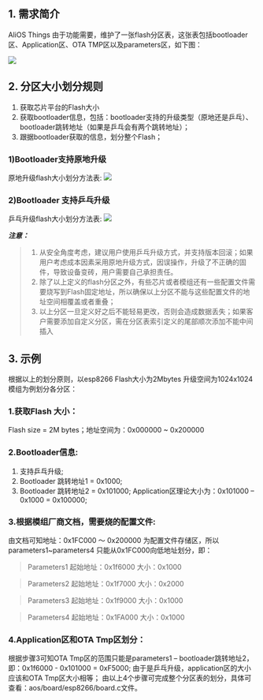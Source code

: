 ## 1. 需求简介

AliOS Things 由于功能需要，维护了一张flash分区表，这张表包括bootloader区、Application区、OTA TMP区以及parameters区，如下图：

![](https://img.alicdn.com/tfs/TB1YLVbgNTpK1RjSZFKXXa2wXXa-965-523.jpg)

## 2. 分区大小划分规则

1. 获取芯片平台的Flash大小
2. 获取bootloader信息，包括：bootloader支持的升级类型（原地还是乒乓）、bootloader跳转地址（如果是乒乓会有两个跳转地址）；
3. 跟据bootloader获取的信息，划分整个Flash；
### 1)Bootloader支持原地升级

原地升级flash大小划分方法表:
![](https://img.alicdn.com/tfs/TB1WatbgFYqK1RjSZLeXXbXppXa-690-364.jpg)
### 2)Bootloader 支持乒乓升级

乒乓升级flash大小划分方法表:
![](https://img.alicdn.com/tfs/TB1nehdgMHqK1RjSZFkXXX.WFXa-690-367.jpg)

***注意：***
> 1.	从安全角度考虑，建议用户使用乒乓升级方式，并支持版本回滚；如果用户考虑成本因素采用原地升级方式，因误操作，升级了不正确的固件，导致设备变砖，用户需要自己承担责任。
> 2.	除了以上定义的flash分区之外，有些芯片或者模组还有一些配置文件需要烧写到Flash固定地址，所以确保以上分区不能与这些配置文件的地址空间相覆盖或者重叠；
> 3.	以上分区一旦定义好之后不能轻易更改，否则会造成数据丢失；如果客户需要添加自定义分区，需在分区表索引定义的尾部顺次添加不能中间插入

## 3. 示例

根据以上的划分原则，以esp8266 Flash大小为2Mbytes 升级空间为1024x1024模组为例划分各分区：

### 1.获取Flash 大小：
Flash size = 2M bytes；地址空间为：0x000000 ~ 0x200000
### 2.Bootloader信息:
1. 支持乒乓升级;
2. Bootloader 跳转地址1 = 0x1000;
3. Bootloader 跳转地址2 = 0x101000;
Application区理论大小为：0x101000 – 0x1000 = 0x100000;
### 3.根据模组厂商文档，需要烧的配置文件:
由文档可知地址：0x1FC000 ～ 0x200000 为配置文件存储区，所以parameters1~parameters4 只能从0x1FC000向低地址划分，即：
> Parameters1 起始地址：0x1f6000 大小：0x1000

> Parameters2 起始地址：0x1f7000 大小：0x2000

> Parameters3 起始地址：0x1f9000 大小：0x1000

> Parameters4 起始地址：0x1FA000 大小：0x1000
### 4.Application区和OTA Tmp区划分：
根据步骤3可知OTA Tmp区的范围只能是parameters1 – bootloader跳转地址2， 即：0x1f6000 - 0x101000 = 0xF5000; 由于是乒乓升级，application区的大小应该和OTA Tmp区大小相等；
由以上4个步骤可完成整个分区表的划分，具体可查看：aos/board/esp8266/board.c文件。 

